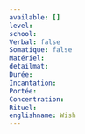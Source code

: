 ```yaml
---
available: []
level: 
school: 
Verbal: false
Somatique: false
Matériel: 
detailmat: 
Durée: 
Incantation: 
Portée: 
Concentration: 
Rituel: 
englishname: Wish
---
```


